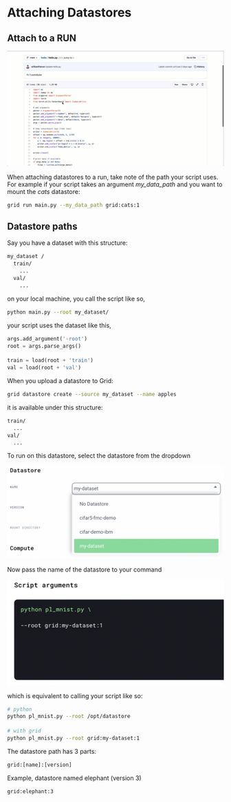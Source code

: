 # Attaching Datastores

## Attach to a RUN

![](../../.gitbook/assets/data.gif)

When attaching datastores to a run, take note of the path your script uses. For example if your script takes an argument _my\_data\_path_ and you want to mount the _cats_ datastore:

```bash
grid run main.py --my_data_path grid:cats:1
```

## Datastore paths

Say you have a dataset with this structure:

```bash
my_dataset /
  train/
    ...
  val/
    ...
```

on your local machine, you call the script like so,

```bash
python main.py --root my_dataset/
```

your script uses the dataset like this,

```python
args.add_argument('-root')
root = args.parse_args()

train = load(root + 'train')
val = load(root + 'val')
```

When you upload a datastore to Grid:

```bash
grid datastore create --source my_dataset --name apples
```

it is available under this structure:

```bash
train/
  ...
val/
  ...
```

To run on this datastore, select the datastore from the dropdown

![](<../../.gitbook/assets/image (130).png>)

Now pass the name of the datastore to your command

![](<../../.gitbook/assets/image (131).png>)

which is equivalent to calling your script like so:

```bash
# python
python pl_mnist.py --root /opt/datastore

# with grid
python pl_mnist.py --root grid:my-dataset:1
```

The datastore path has 3 parts:

```bash
grid:[name]:[version]
```

Example, datastore named elephant (version 3)

```bash
grid:elephant:3
```
